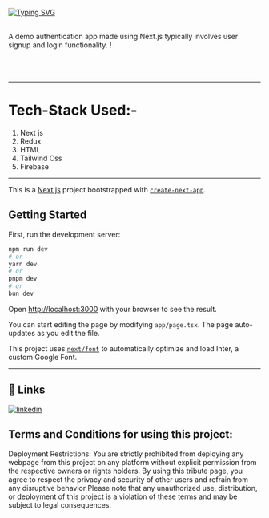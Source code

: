 [![Typing SVG](https://readme-typing-svg.herokuapp.com?font=Fira+Code&size=23&duration=3000&pause=1000&random=false&width=435&lines=Hi+!+i+am+Sk+Alijan;This+is+demo+auth-using+Nextapp+;,+Typescript+,+TailwindCss+and+Firebase)](https://git.io/typing-svg)

<br>
 A demo authentication app made using Next.js typically involves user signup and login functionality. ! <br><br>
<br>
<br>


****************************************************************************************

# Tech-Stack Used:-
1. Next js
2. Redux 
3. HTML
4. Tailwind Css
5. Firebase


****************************************************************************************
This is a [Next.js](https://nextjs.org/) project bootstrapped with [`create-next-app`](https://github.com/vercel/next.js/tree/canary/packages/create-next-app).

## Getting Started

First, run the development server:

```bash
npm run dev
# or
yarn dev
# or
pnpm dev
# or
bun dev
```

Open [http://localhost:3000](http://localhost:3000) with your browser to see the result.

You can start editing the page by modifying `app/page.tsx`. The page auto-updates as you edit the file.

This project uses [`next/font`](https://nextjs.org/docs/basic-features/font-optimization) to automatically optimize and load Inter, a custom Google Font.


****************************************************************************************

## 🔗 Links
[![linkedin](https://img.shields.io/badge/linkedin-0A66C2?style=for-the-badge&logo=linkedin&logoColor=white)](https://www.linkedin.com/in/alijan786/)



## Terms and Conditions for using this project:

Deployment Restrictions: You are strictly prohibited from deploying any webpage from this project on any platform without explicit permission from the respective owners or rights holders.
By using this tribute page, you agree to respect the privacy and security of other users and refrain from any disruptive behavior
Please note that any unauthorized use, distribution, or deployment of this project is a violation of these terms and may be subject to legal consequences.

